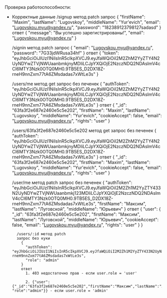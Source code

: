Проверка работоспособности:
  - Корректные данные
    /signup метод patch
    запрос
      {
        "firstName": "Maxim",
        "lastName": "Lugovskoy",
        "middleName": "Yur'evich",
        "email": "Lugovskou.myu@yandex.ru",
        "password": "182389123798127sadasd"
       }
    ответ
      {
        "message": "Вы успешно зарегистрированы!",
        "email": "Lugovskou.myu@yandex.ru"
      }

    /signin метод patch
    запрос
      {
        "email": "Lugovskou.myu@yandex.ru",
        "password": "7G33jdWRusa34hf"
      }
    ответ
      {
        "token": "eyJhbGciOiJIUzI1NiIsInR5cIkpXVCJ9.eyJfaWQiOiI2M2ZhM2YyZTY4N2UyNDYwZTVjNWUaanbmkjnyMDIiLCJpYXQiOjE2NzczNDQ2NDAsImV4cCI6MTY3Nzk0OTQ0MH0.9TB5ES_D2DX18Z-rneH9nnZxm77tA6ZMsdadas7xWtLe3s"
      }

      /users/me метод get
      запрос без печенек
        {
          "authToken": "eyJhbGciOiJIUzI1NiIsInR5cIkpXVCJ9.eyJfaWQiOiI2M2ZhM2YyZTY4N2UyNDYwZTVjNWUaanbmkjnyMDIiLCJpYXQiOjE2NzczNDQ2NDAsImV4cCI6MTY3Nzk0OTQ0MH0.9TB5ES_D2DX18Z-rneH9nnZxm77tA6ZMsdadas7xWtLe3s"
        }
      ответ
        {
          "_id": "63fa3f2e687e2460e5c5e202",
          "firstName": "Maxim",
          "lastName": "Lugovskoy",
          "middleName": "Yur'evich",
          "cookieAccept": false,
          "email": "Lugovskou.myu@yandex.ru",
          "rights": "user"
        }

      /users/63fa3f2e687e2460e5c5e202 метод get
      запрос без печенек
        {
          "authToken": "eyJhbGciOiJIUzI1NiIsInR5cIkpXVCJ9.eyJfaWQiOiI2M2ZhM2YyZTY4N2UyNDYwZTVjNWUaanbmkjnyMDIiLCJpYXQiOjE2NzczNDQ2NDAsImV4cCI6MTY3Nzk0OTQ0MH0.9TB5ES_D2DX18Z-rneH9nnZxm77tA6ZMsdadas7xWtLe3s"
        }
      ответ
        {
          "_id": "63fa3f2e687e2460e5c5e202",
          "firstName": "Maxim",
          "lastName": "Lugovskoy",
          "middleName": "Yur'evich",
          "cookieAccept": false,
          "email": "Lugovskou.myu@yandex.ru",
          "rights": "user"
        }

      /user/me метод patch
      запрос без печенек
        {
          "authToken": "eyJhbGciOiJIUzI1NiIsInR5cIkpXVCJ9.eyJfaWQiOiI2M2Zh1M2YyZTY433N2UyNDYwZTVjNWUaanbmkj123MDIiLCJpYXQiOjE2NzczNDQ2NDAsImV4cCI6MTY3Nzk0OTQ0MH0.9TB5ES_D2DX18Z-rneH9nnZxm77tA6ZMsdadas7xWtLe3s",
          "firstName": "Максим",
          "lastName": "Луговской",
          "middleName": "Юрьевич"
          }
        ответ
          {
            "user": {
                "_id": "63fa3f2e687e2460e5c5e202",
                "firstName": "Максим",
                "lastName": "Луговской",
                "middleName": "Юрьевич",
                "cookieAccept": false,
                "email": "Lugovskou.myu@yandex.ru",
                "rights": "user"
            }
          }

          /users/:id метод patch
          запрос без куки
            {
              "authToken": "eyJhbGciOiJIUzI1NiIsInR5cIkpXVCJ9.eyJfaWQiOiI2M2Zh1M2YyZTY433N2UyNDYwZTVjNWUaanbmkj123MDIiLCJpYXQiOjE2NzczNDQ2NDAsImV4cCI6MTY3Nzk0OTQ0MH0.9TB5ES_D2DX18Z-rneH9nnZxm77tA6ZMsdadas7xWtLe3s",
              "role": "admin"
            }
            ответ
              1. 403 недостаточно прав - если user.role = 'user'

              2. {"user":{"_id":"63fa3f2e687e2460e5c5e202","firstName":"Максим","lastName":"Луговской","middleName":"Юрьевич","cookieAccept":false,"email":"Lugovskou.myu@yandex.ru", "role":"admin"}} - если user.role = 'admin'


